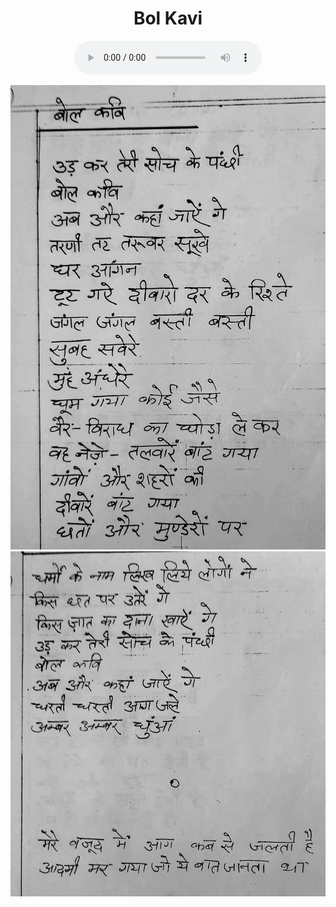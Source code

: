 <center>
<h1>Bol Kavi</h1>
<figure>
    <audio
       controls
       src="./bolKavi.mp3">
          Your browser does not support the
          <code>audio</code> element.
    </audio>
</figure>


![](./15_bolKavi.jpg)
![](./16_bolKavi.jpg)
</center>
